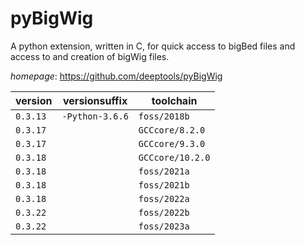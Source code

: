 # pyBigWig

A python extension, written in C, for quick access to bigBed files and access to and creation of  bigWig files.

*homepage*: <https://github.com/deeptools/pyBigWig>

version | versionsuffix | toolchain
--------|---------------|----------
``0.3.13`` | ``-Python-3.6.6`` | ``foss/2018b``
``0.3.17`` |  | ``GCCcore/8.2.0``
``0.3.17`` |  | ``GCCcore/9.3.0``
``0.3.18`` |  | ``GCCcore/10.2.0``
``0.3.18`` |  | ``foss/2021a``
``0.3.18`` |  | ``foss/2021b``
``0.3.18`` |  | ``foss/2022a``
``0.3.22`` |  | ``foss/2022b``
``0.3.22`` |  | ``foss/2023a``
